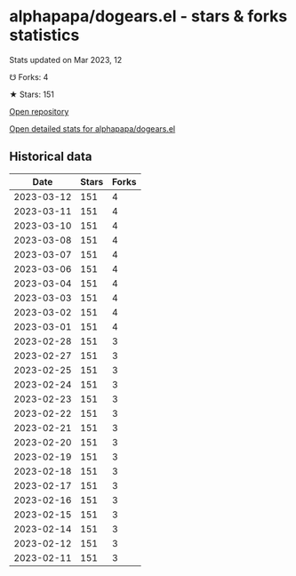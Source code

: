 # alphapapa/dogears.el - stars & forks statistics

Stats updated on Mar 2023, 12

☋ Forks: 4

★ Stars: 151

[Open repository](https://github.com/alphapapa/dogears.el)

[Open detailed stats for alphapapa/dogears.el](https://reviewgithub.com/rep/alphapapa/dogears.el)

## Historical data
| Date | Stars | Forks |
|------|-------|-------|
| 2023-03-12 | 151 | 4 | 
| 2023-03-11 | 151 | 4 | 
| 2023-03-10 | 151 | 4 | 
| 2023-03-08 | 151 | 4 | 
| 2023-03-07 | 151 | 4 | 
| 2023-03-06 | 151 | 4 | 
| 2023-03-04 | 151 | 4 | 
| 2023-03-03 | 151 | 4 | 
| 2023-03-02 | 151 | 4 | 
| 2023-03-01 | 151 | 4 | 
| 2023-02-28 | 151 | 3 | 
| 2023-02-27 | 151 | 3 | 
| 2023-02-25 | 151 | 3 | 
| 2023-02-24 | 151 | 3 | 
| 2023-02-23 | 151 | 3 | 
| 2023-02-22 | 151 | 3 | 
| 2023-02-21 | 151 | 3 | 
| 2023-02-20 | 151 | 3 | 
| 2023-02-19 | 151 | 3 | 
| 2023-02-18 | 151 | 3 | 
| 2023-02-17 | 151 | 3 | 
| 2023-02-16 | 151 | 3 | 
| 2023-02-15 | 151 | 3 | 
| 2023-02-14 | 151 | 3 | 
| 2023-02-12 | 151 | 3 | 
| 2023-02-11 | 151 | 3 | 

